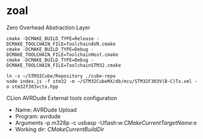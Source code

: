 # zoal
Zero Overhead Abstraction Layer

```
cmake -DCMAKE_BUILD_TYPE=Release -DCMAKE_TOOLCHAIN_FILE=ToolchainAVR.cmake
cmake -DCMAKE_BUILD_TYPE=Debug -DCMAKE_TOOLCHAIN_FILE=ToolchainHost.cmake
cmake -DCMAKE_BUILD_TYPE=Debug -DCMAKE_TOOLCHAIN_FILE=ToolchainSTM32.cmake

ln -s ~/STM32Cube/Repository ./cube-repo
node index.js -f stm32 -m ~/STM32CubeMX/db/mcu/STM32F303V(B-C)Tx.xml -o stm32f303vctx.hpp
```

CLion AVRDude External tools configuration
* Name: AVRDude Upload
* Program: avrdude
* Arguments -p m328p -c usbasp -Uflash:w:$CMakeCurrentTargetName$:e
* Working dir: $CMakeCurrentBuildDir$